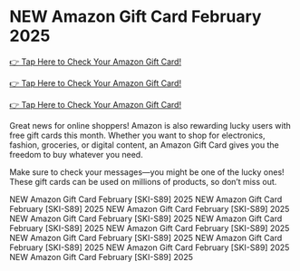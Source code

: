 # NEW Amazon Gift Card February 2025
[👉 Tap Here to Check Your Amazon Gift Card!](https://telegra.ph/Gift-Card-Link-02-19)

[👉 Tap Here to Check Your Amazon Gift Card!](https://telegra.ph/Gift-Card-Link-02-19)

[👉 Tap Here to Check Your Amazon Gift Card!](https://telegra.ph/Gift-Card-Link-02-19)

Great news for online shoppers! Amazon is also rewarding lucky users with free gift cards this month. Whether you want to shop for electronics, fashion, groceries, or digital content, an Amazon Gift Card gives you the freedom to buy whatever you need.

Make sure to check your messages—you might be one of the lucky ones! These gift cards can be used on millions of products, so don’t miss out.

NEW Amazon Gift Card February [SKI-S89] 2025 NEW Amazon Gift Card February [SKI-S89] 2025 NEW Amazon Gift Card February [SKI-S89] 2025 NEW Amazon Gift Card February [SKI-S89] 2025  NEW Amazon Gift Card February [SKI-S89] 2025  NEW Amazon Gift Card February [SKI-S89] 2025  NEW Amazon Gift Card February [SKI-S89] 2025  NEW Amazon Gift Card February [SKI-S89] 2025  NEW Amazon Gift Card February [SKI-S89] 2025  NEW Amazon Gift Card February [SKI-S89] 2025 
